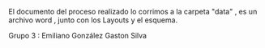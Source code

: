 El documento del proceso realizado lo corrimos a la carpeta "data" , es un archivo word , junto con los Layouts y el esquema.

Grupo 3 :
	Emiliano González
	Gaston Silva
